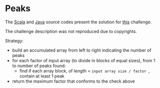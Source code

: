 # Peaks 

The [Scala](../../../src/onscala/codility/primencomposite/Peaks.scala) and [Java](../../../src/onjava/codility/primencomposite/Peaks.java) source codes present the solution for [this](https://app.codility.com/programmers/lessons/10-prime_and_composite_numbers/peaks/) challenge.

The challenge description was not reproduced due to copyrights.

Strategy:
 - build an accumulated array from left to right indicating the number of peaks
 - for each factor of input array (to divide in blocks of equal sizes), from 1 to number of peaks found:
   - find if each array block, of length = `input array size / factor `, contain at least 1 peak
 - return the maximum factor that conforms to the check above